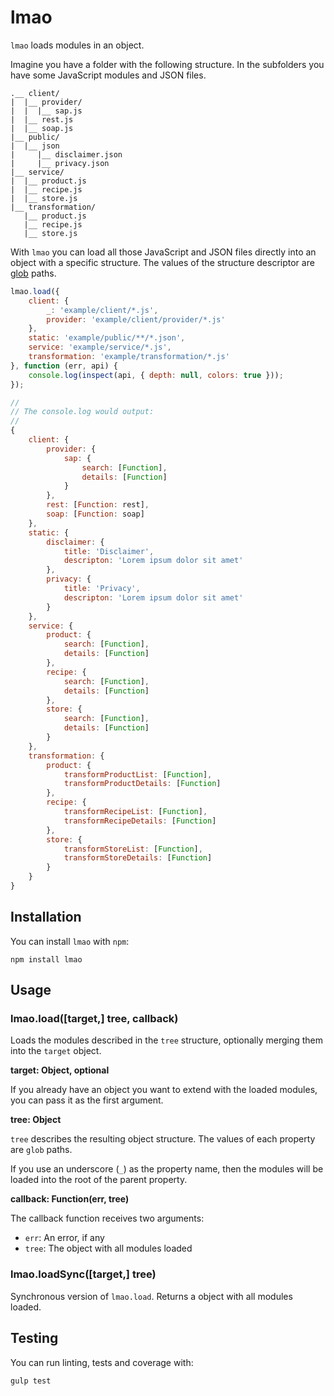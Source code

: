 # lmao

`lmao` loads modules in an object.

Imagine you have a folder with the following structure. In the subfolders you have some JavaScript modules and JSON
files.

```
.__ client/
|  |__ provider/
|  |  |__ sap.js
|  |__ rest.js
|  |__ soap.js
|__ public/
|  |__ json
|     |__ disclaimer.json
|     |__ privacy.json
|__ service/
|  |__ product.js
|  |__ recipe.js
|  |__ store.js
|__ transformation/
   |__ product.js
   |__ recipe.js
   |__ store.js
```

With `lmao` you can load all those JavaScript and JSON files directly into an object with a specific structure. The
values of the structure descriptor are [glob](https://www.npmjs.com/package/glob) paths.
 
```javascript
lmao.load({
    client: {
        _: 'example/client/*.js',
        provider: 'example/client/provider/*.js'
    },
    static: 'example/public/**/*.json',
    service: 'example/service/*.js',
    transformation: 'example/transformation/*.js'
}, function (err, api) {
    console.log(inspect(api, { depth: null, colors: true }));
});

//
// The console.log would output:
//
{
    client: {
        provider: {
            sap: {
                search: [Function],
                details: [Function]
            }
        },
        rest: [Function: rest],
        soap: [Function: soap]
    },
    static: {
        disclaimer: {
            title: 'Disclaimer',
            descripton: 'Lorem ipsum dolor sit amet'
        },
        privacy: {
            title: 'Privacy',
            descripton: 'Lorem ipsum dolor sit amet'
        }
    },
    service: {
        product: {
            search: [Function],
            details: [Function]
        },
        recipe: {
            search: [Function],
            details: [Function]
        },
        store: {
            search: [Function],
            details: [Function]
        }
    },
    transformation: {
        product: {
            transformProductList: [Function],
            transformProductDetails: [Function]
        },
        recipe: {
            transformRecipeList: [Function],
            transformRecipeDetails: [Function]
        },
        store: {
            transformStoreList: [Function],
            transformStoreDetails: [Function]
        }
    }
}
```

## Installation

You can install `lmao` with `npm`:

```
npm install lmao
```

## Usage

### lmao.load([target,] tree, callback)

Loads the modules described in the `tree` structure, optionally merging them into the `target` object.

**target: Object, optional**

If you already have an object you want to extend with the loaded modules, you can pass it as the first argument.
 
**tree: Object**

`tree` describes the resulting object structure. The values of each property are `glob` paths.

If you use an underscore (`_`) as the property name, then the modules will be loaded into the root of the parent
property.

**callback: Function(err, tree)**

The callback function receives two arguments:

* `err`: An error, if any
* `tree`: The object with all modules loaded

### lmao.loadSync([target,] tree)

Synchronous version of `lmao.load`. Returns a object with all modules loaded.

## Testing

You can run linting, tests and coverage with:

```
gulp test
```